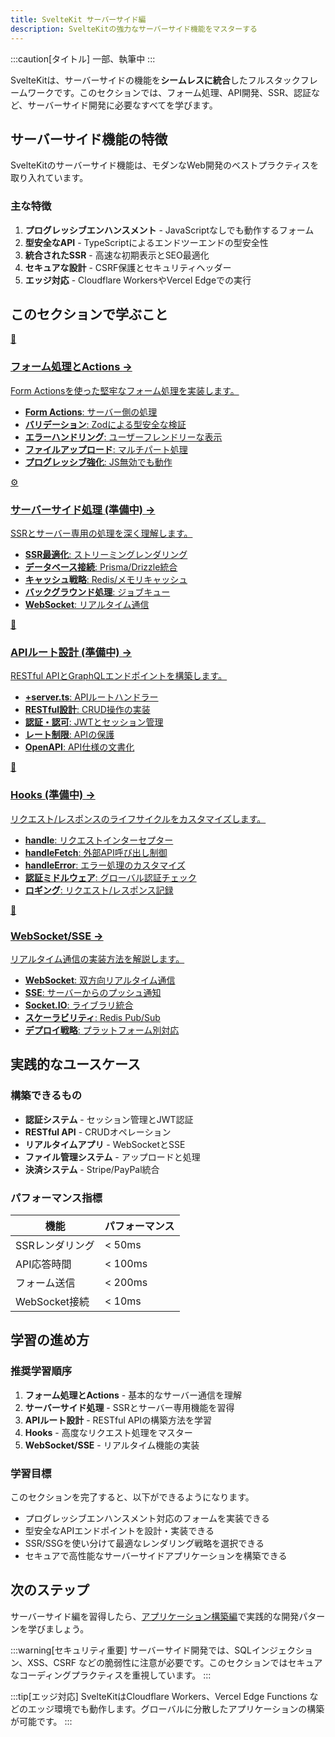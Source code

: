```yaml
---
title: SvelteKit サーバーサイド編
description: SvelteKitの強力なサーバーサイド機能をマスターする
---
```

:::caution[タイトル]
一部、執筆中
:::
<script>
  import { base } from '$app/paths';
</script>

SvelteKitは、サーバーサイドの機能を**シームレスに統合**したフルスタックフレームワークです。このセクションでは、フォーム処理、API開発、SSR、認証など、サーバーサイド開発に必要なすべてを学びます。

## サーバーサイド機能の特徴

SvelteKitのサーバーサイド機能は、モダンなWeb開発のベストプラクティスを取り入れています。

### 主な特徴

1. **プログレッシブエンハンスメント** - JavaScriptなしでも動作するフォーム
2. **型安全なAPI** - TypeScriptによるエンドツーエンドの型安全性
3. **統合されたSSR** - 高速な初期表示とSEO最適化
4. **セキュアな設計** - CSRF保護とセキュリティヘッダー
5. **エッジ対応** - Cloudflare WorkersやVercel Edgeでの実行

## このセクションで学ぶこと

<div class="grid grid-cols-1 md:grid-cols-2 gap-4 my-8 auto-rows-[1fr]">
  <a href="{base}/sveltekit/server/forms/" class="flex no-underline group h-full">
    <div class="p-4 border border-gray-2 dark:border-gray-7 rounded-lg shadow-md hover:shadow-lg hover:border-green-400 dark:hover:border-green-400 transition-all cursor-pointer flex flex-col w-full">
      <div class="text-3xl mb-2">📝</div>
      <h3 class="font-bold text-lg mb-2 text-green-600 dark:text-green-400 group-hover:text-green-700 dark:group-hover:text-green-300 transition-colors">
        フォーム処理とActions
        <span class="inline-block ml-1 text-xs opacity-60">→</span>
      </h3>
      <p class="text-sm mb-3 text-gray-7 dark:text-gray-3">Form Actionsを使った堅牢なフォーム処理を実装します。</p>
      <ul class="text-sm text-gray-6 dark:text-gray-4 space-y-1 flex-grow">
        <li><strong>Form Actions</strong>: サーバー側の処理</li>
        <li><strong>バリデーション</strong>: Zodによる型安全な検証</li>
        <li><strong>エラーハンドリング</strong>: ユーザーフレンドリーな表示</li>
        <li><strong>ファイルアップロード</strong>: マルチパート処理</li>
        <li><strong>プログレッシブ強化</strong>: JS無効でも動作</li>
      </ul>
    </div>
  </a>
  
  <a href="{base}/sveltekit/server/server-side/" class="flex no-underline group h-full">
    <div class="p-4 border border-gray-2 dark:border-gray-7 rounded-lg shadow-md hover:shadow-lg hover:border-green-400 dark:hover:border-green-400 transition-all cursor-pointer flex flex-col w-full">
      <div class="text-3xl mb-2">⚙️</div>
      <h3 class="font-bold text-lg mb-2 text-green-600 dark:text-green-400 group-hover:text-green-700 dark:group-hover:text-green-300 transition-colors">
        サーバーサイド処理 <span class="text-xs">(準備中)</span>
        <span class="inline-block ml-1 text-xs opacity-60">→</span>
      </h3>
      <p class="text-sm mb-3 text-gray-7 dark:text-gray-3">SSRとサーバー専用の処理を深く理解します。</p>
      <ul class="text-sm text-gray-6 dark:text-gray-4 space-y-1 flex-grow">
        <li><strong>SSR最適化</strong>: ストリーミングレンダリング</li>
        <li><strong>データベース接続</strong>: Prisma/Drizzle統合</li>
        <li><strong>キャッシュ戦略</strong>: Redis/メモリキャッシュ</li>
        <li><strong>バックグラウンド処理</strong>: ジョブキュー</li>
        <li><strong>WebSocket</strong>: リアルタイム通信</li>
      </ul>
    </div>
  </a>
  
  <a href="{base}/sveltekit/server/api-routes/" class="flex no-underline group h-full">
    <div class="p-4 border border-gray-2 dark:border-gray-7 rounded-lg shadow-md hover:shadow-lg hover:border-green-400 dark:hover:border-green-400 transition-all cursor-pointer flex flex-col w-full">
      <div class="text-3xl mb-2">🔌</div>
      <h3 class="font-bold text-lg mb-2 text-green-600 dark:text-green-400 group-hover:text-green-700 dark:group-hover:text-green-300 transition-colors">
        APIルート設計 <span class="text-xs">(準備中)</span>
        <span class="inline-block ml-1 text-xs opacity-60">→</span>
      </h3>
      <p class="text-sm mb-3 text-gray-7 dark:text-gray-3">RESTful APIとGraphQLエンドポイントを構築します。</p>
      <ul class="text-sm text-gray-6 dark:text-gray-4 space-y-1 flex-grow">
        <li><strong>+server.ts</strong>: APIルートハンドラー</li>
        <li><strong>RESTful設計</strong>: CRUD操作の実装</li>
        <li><strong>認証・認可</strong>: JWTとセッション管理</li>
        <li><strong>レート制限</strong>: APIの保護</li>
        <li><strong>OpenAPI</strong>: API仕様の文書化</li>
      </ul>
    </div>
  </a>
  
  <a href="{base}/sveltekit/server/hooks/" class="flex no-underline group h-full">
    <div class="p-4 border border-gray-2 dark:border-gray-7 rounded-lg shadow-md hover:shadow-lg hover:border-green-400 dark:hover:border-green-400 transition-all cursor-pointer flex flex-col w-full">
      <div class="text-3xl mb-2">🎣</div>
      <h3 class="font-bold text-lg mb-2 text-green-600 dark:text-green-400 group-hover:text-green-700 dark:group-hover:text-green-300 transition-colors">
        Hooks <span class="text-xs">(準備中)</span>
        <span class="inline-block ml-1 text-xs opacity-60">→</span>
      </h3>
      <p class="text-sm mb-3 text-gray-7 dark:text-gray-3">リクエスト/レスポンスのライフサイクルをカスタマイズします。</p>
      <ul class="text-sm text-gray-6 dark:text-gray-4 space-y-1 flex-grow">
        <li><strong>handle</strong>: リクエストインターセプター</li>
        <li><strong>handleFetch</strong>: 外部API呼び出し制御</li>
        <li><strong>handleError</strong>: エラー処理のカスタマイズ</li>
        <li><strong>認証ミドルウェア</strong>: グローバル認証チェック</li>
        <li><strong>ロギング</strong>: リクエスト/レスポンス記録</li>
      </ul>
    </div>
  </a>
  
  <a href="{base}/sveltekit/server/websocket-sse/" class="flex no-underline group h-full">
    <div class="p-4 border border-gray-2 dark:border-gray-7 rounded-lg shadow-md hover:shadow-lg hover:border-green-400 dark:hover:border-green-400 transition-all cursor-pointer flex flex-col w-full">
      <div class="text-3xl mb-2">🔄</div>
      <h3 class="font-bold text-lg mb-2 text-green-600 dark:text-green-400 group-hover:text-green-700 dark:group-hover:text-green-300 transition-colors">
        WebSocket/SSE
        <span class="inline-block ml-1 text-xs opacity-60">→</span>
      </h3>
      <p class="text-sm mb-3 text-gray-7 dark:text-gray-3">リアルタイム通信の実装方法を解説します。</p>
      <ul class="text-sm text-gray-6 dark:text-gray-4 space-y-1 flex-grow">
        <li><strong>WebSocket</strong>: 双方向リアルタイム通信</li>
        <li><strong>SSE</strong>: サーバーからのプッシュ通知</li>
        <li><strong>Socket.IO</strong>: ライブラリ統合</li>
        <li><strong>スケーラビリティ</strong>: Redis Pub/Sub</li>
        <li><strong>デプロイ戦略</strong>: プラットフォーム別対応</li>
      </ul>
    </div>
  </a>
</div>

## 実践的なユースケース

### 構築できるもの

- **認証システム** - セッション管理とJWT認証
- **RESTful API** - CRUDオペレーション
- **リアルタイムアプリ** - WebSocketとSSE
- **ファイル管理システム** - アップロードと処理
- **決済システム** - Stripe/PayPal統合

### パフォーマンス指標

| 機能 | パフォーマンス |
|------|--------------|
| SSRレンダリング | < 50ms |
| API応答時間 | < 100ms |
| フォーム送信 | < 200ms |
| WebSocket接続 | < 10ms |

## 学習の進め方

### 推奨学習順序

1. **フォーム処理とActions** - 基本的なサーバー通信を理解
2. **サーバーサイド処理** - SSRとサーバー専用機能を習得
3. **APIルート設計** - RESTful APIの構築方法を学習
4. **Hooks** - 高度なリクエスト処理をマスター
5. **WebSocket/SSE** - リアルタイム機能の実装

### 学習目標

このセクションを完了すると、以下ができるようになります。

- プログレッシブエンハンスメント対応のフォームを実装できる
- 型安全なAPIエンドポイントを設計・実装できる
- SSR/SSGを使い分けて最適なレンダリング戦略を選択できる
- セキュアで高性能なサーバーサイドアプリケーションを構築できる

## 次のステップ

サーバーサイド編を習得したら、[アプリケーション構築編](/sveltekit/application/)で実践的な開発パターンを学びましょう。

:::warning[セキュリティ重要]
サーバーサイド開発では、SQLインジェクション、XSS、CSRF などの脆弱性に注意が必要です。このセクションではセキュアなコーディングプラクティスを重視しています。
:::

:::tip[エッジ対応]
SvelteKitはCloudflare Workers、Vercel Edge Functions などのエッジ環境でも動作します。グローバルに分散したアプリケーションの構築が可能です。
:::

